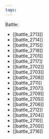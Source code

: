 ```yaml
---
tags:
---
```

Battle:
- [[battle_2713]]
- [[battle_2714]]
- [[battle_2715]]
- [[battle_2718]]
- [[battle_2701]]
- [[battle_2717]]
- [[battle_2702]]
- [[battle_2703]]
- [[battle_2708]]
- [[battle_2711]]
- [[battle_2707]]
- [[battle_2709]]
- [[battle_2705]]
- [[battle_2706]]
- [[battle_2712]]
- [[battle_2704]]
- [[battle_2710]]
- [[battle_2700]]
- [[battle_2716]]
